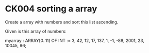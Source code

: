 # CK004 sorting a array

Create a array with numbers and sort this list ascending.

Given is this array of numbers:

myarray : ARRAY[0..11] OF INT := 3, 42, 12, 17, 137, 1, -1, -88, 2001, 23, 10045, 66;

